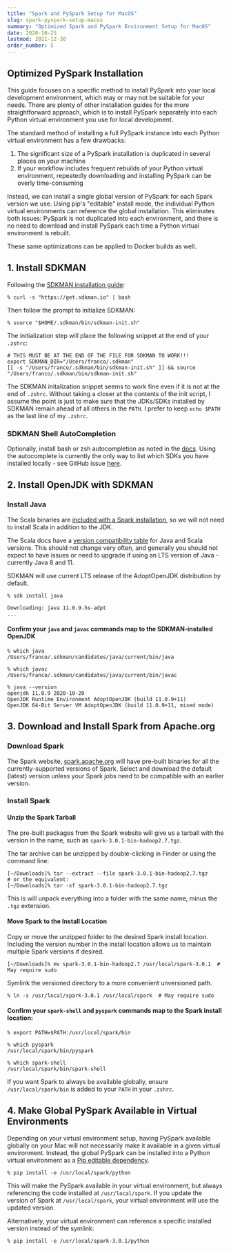 ```yaml
---
title: "Spark and PySpark Setup for MacOS"
slug: spark-pyspark-setup-macos
summary: "Optimized Spark and PySpark Environment Setup for MacOS"
date: 2020-10-25
lastmod: 2021-12-30
order_number: 5
---
```


## Optimized PySpark Installation

This guide focuses on a specific method to install PySpark into your local development environment, which may or may not be suitable for your needs.
There are plenty of other installation guides for the more straightforward approach, which is to install PySpark separately into each Python virtual environment you use for local development.

The standard method of installing a full PySpark instance into each Python virtual environment has a few drawbacks:

1. The significant size of a PySpark installation is duplicated in several places on your machine
2. If your workflow includes frequent rebuilds of your Python virtual environment, repeatedly downloading and installing PySpark can be overly time-consuming

Instead, we can install a single global version of PySpark for each Spark version we use.
Using pip's "editable" install mode, the individual Python virtual environments can reference the global installation.
This eliminates both issues: PySpark is not duplicated into each environment, and there is no need to download and install PySpark each time a Python virtual environment is rebuilt.

These same optimizations can be applied to Docker builds as well.

## 1. Install SDKMAN

Following the [SDKMAN installation guide](https://sdkman.io/install):

```shell
% curl -s "https://get.sdkman.io" | bash
```

Then follow the prompt to initialize SDKMAN:

```shell
% source "$HOME/.sdkman/bin/sdkman-init.sh"
```

The initialization step will place the following snippet at the end of your `.zshrc`:

```shell
# THIS MUST BE AT THE END OF THE FILE FOR SDKMAN TO WORK!!!
export SDKMAN_DIR="/Users/franco/.sdkman"
[[ -s "/Users/franco/.sdkman/bin/sdkman-init.sh" ]] && source "/Users/franco/.sdkman/bin/sdkman-init.sh"
```

The SDKMAN initalization snippet seems to work fine even if it is not at the end of `.zshrc`.
Without taking a closer at the contents of the init script, I assume the point is just to make sure that the JDKs/SDKs installed by SDKMAN remain ahead of all others in the `PATH`.
I prefer to keep `echo $PATH` as the last line of my `.zshrc`.

### SDKMAN Shell AutoCompletion

Optionally, install bash or zsh autocompletion as noted in the [docs](https://sdkman.io/usage#completion).
Using the autocomplete is currently the only way to list which SDKs you have installed locally - see GitHub issue [here](https://github.com/sdkman/sdkman-cli/issues/466).

## 2. Install OpenJDK with SDKMAN

### Install Java

The Scala binaries are [included with a Spark installation](https://stackoverflow.com/questions/27590474/how-can-spark-shell-work-without-installing-scala-beforehand), so we will not need to install Scala in addition to the JDK.

The Scala docs have a [version compatibility table](https://docs.scala-lang.org/overviews/jdk-compatibility/overview.html#version-compatibility-table) for Java and Scala versions.
This should not change very often, and generally you should not expect to have issues or need to upgrade if using an LTS version of Java - currently Java 8 and 11.

SDKMAN will use current LTS release of the AdoptOpenJDK distribution by default.

```shell
% sdk install java

Downloading: java 11.0.9.hs-adpt
...
```

#### Confirm your `java` and `javac` commands map to the SDKMAN-installed OpenJDK

```shell
% which java
/Users/franco/.sdkman/candidates/java/current/bin/java

% which javac
/Users/franco/.sdkman/candidates/java/current/bin/javac

% java --version
openjdk 11.0.9 2020-10-20
OpenJDK Runtime Environment AdoptOpenJDK (build 11.0.9+11)
OpenJDK 64-Bit Server VM AdoptOpenJDK (build 11.0.9+11, mixed mode)
```

## 3. Download and Install Spark from Apache.org

### Download Spark

The Spark website, [spark.apache.org](https://spark.apache.org/downloads) will have pre-built binaries for all the currently-supported versions of Spark.
Select and download the default (latest) version unless your Spark jobs need to be compatible with an earlier version.

### Install Spark

#### Unzip the Spark Tarball

The pre-built packages from the Spark website will give us a tarball with the version
in the name, such as `spark-3.0.1-bin-hadoop2.7.tgz`.

The tar archive can be unzipped by double-clicking in Finder or using the command line:

```shell
[~/Downloads]% tar --extract --file spark-3.0.1-bin-hadoop2.7.tgz
# or the equivalent:
[~/Downloads]% tar -xf spark-3.0.1-bin-hadoop2.7.tgz
```

This is will unpack everything into a folder with the same name, minus the `.tgz` extension.

#### Move Spark to the Install Location

Copy or move the unzipped folder to the desired Spark install location.
Including the version number in the install location allows us to maintain multiple Spark versions if desired.

```shell
[~/Downloads]% mv spark-3.0.1-bin-hadoop2.7 /usr/local/spark-3.0.1  # May require sudo
```

Symlink the versioned directory to a more convenient unversioned path.

```shell
% ln -s /usr/local/spark-3.0.1 /usr/local/spark  # May require sudo
```

#### Confirm your `spark-shell` and `pyspark` commands map to the Spark install location:

```shell
% export PATH=$PATH:/usr/local/spark/bin

% which pyspark
/usr/local/spark/bin/pyspark

% which spark-shell
/usr/local/spark/bin/spark-shell
```

If you want Spark to always be available globally, ensure `/usr/local/spark/bin` is added to your `PATH` in your `.zshrc`.

## 4. Make Global PySpark Available in Virtual Environments

Depending on your virtual environment setup, having PySpark available globally on your Mac will not necessarily make it available in a given virtual environment.
Instead, the global PySpark can be installed into a Python virtual environment as a [Pip editable dependency](https://pip.pypa.io/en/stable/reference/pip_install/#editable-installs).

```shell
% pip install -e /usr/local/spark/python
```

This will make the PySpark available in your virtual environment, but always referencing the code installed at `/usr/local/spark`.
If you update the version of Spark at `/usr/local/spark`, your virtual environment will use the updated version.

Alternatively, your virtual environment can reference a specific installed version instead of the symlink:

```shell
% pip install -e /usr/local/spark-3.0.1/python
```
